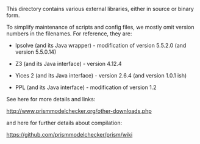 This directory contains various external libraries, either in source or binary form.

To simplify maintenance of scripts and config files, we mostly omit version numbers in the filenames. For reference, they are:

* lpsolve (and its Java wrapper) - modification of version 5.5.2.0 (and version 5.5.0.14)

* Z3 (and its Java interface) - version 4.12.4

* Yices 2 (and its Java interface) - version 2.6.4 (and version 1.0.1 ish)

* PPL (and its Java interface) - modification of version 1.2

See here for more details and links:

http://www.prismmodelchecker.org/other-downloads.php

and here for further details about compilation:

https://github.com/prismmodelchecker/prism/wiki
